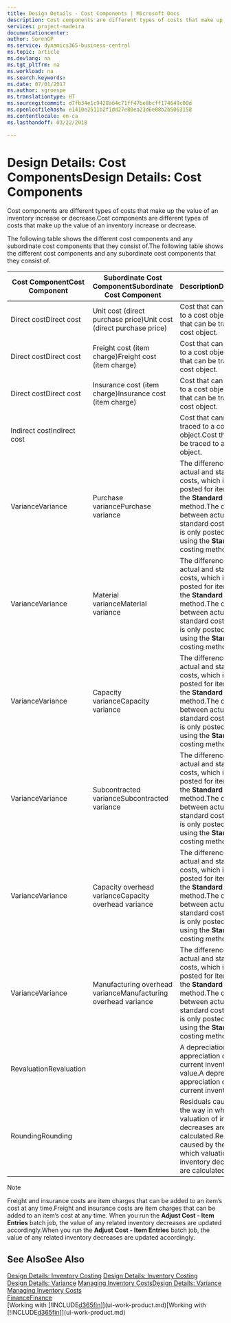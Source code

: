 ```yaml
---
title: Design Details - Cost Components | Microsoft Docs
description: Cost components are different types of costs that make up the value of an inventory increase or decrease.
services: project-madeira
documentationcenter: 
author: SorenGP
ms.service: dynamics365-business-central
ms.topic: article
ms.devlang: na
ms.tgt_pltfrm: na
ms.workload: na
ms.search.keywords: 
ms.date: 07/01/2017
ms.author: sgroespe
ms.translationtype: HT
ms.sourcegitcommit: d7fb34e1c9428a64c71ff47be8bcff174649c00d
ms.openlocfilehash: e1410e2511b2f1dd27e80ea23d6e08b2b5063158
ms.contentlocale: en-ca
ms.lasthandoff: 03/22/2018

---
```

# <a name="design-details-cost-components"></a><span data-ttu-id="9e39d-103">Design Details: Cost Components</span><span class="sxs-lookup"><span data-stu-id="9e39d-103">Design Details: Cost Components</span></span>
<span data-ttu-id="9e39d-104">Cost components are different types of costs that make up the value of an inventory increase or decrease.</span><span class="sxs-lookup"><span data-stu-id="9e39d-104">Cost components are different types of costs that make up the value of an inventory increase or decrease.</span></span>  

 <span data-ttu-id="9e39d-105">The following table shows the different cost components and any subordinate cost components that they consist of.</span><span class="sxs-lookup"><span data-stu-id="9e39d-105">The following table shows the different cost components and any subordinate cost components that they consist of.</span></span>  

|<span data-ttu-id="9e39d-106">Cost Component</span><span class="sxs-lookup"><span data-stu-id="9e39d-106">Cost Component</span></span>|<span data-ttu-id="9e39d-107">Subordinate Cost Component</span><span class="sxs-lookup"><span data-stu-id="9e39d-107">Subordinate Cost Component</span></span>|<span data-ttu-id="9e39d-108">Description</span><span class="sxs-lookup"><span data-stu-id="9e39d-108">Description</span></span>|  
|--------------------|--------------------------------|---------------------------------------|  
|<span data-ttu-id="9e39d-109">Direct cost</span><span class="sxs-lookup"><span data-stu-id="9e39d-109">Direct cost</span></span>|<span data-ttu-id="9e39d-110">Unit cost (direct purchase price)</span><span class="sxs-lookup"><span data-stu-id="9e39d-110">Unit cost (direct purchase price)</span></span>|<span data-ttu-id="9e39d-111">Cost that can be traced to a cost object.</span><span class="sxs-lookup"><span data-stu-id="9e39d-111">Cost that can be traced to a cost object.</span></span>|  
|<span data-ttu-id="9e39d-112">Direct cost</span><span class="sxs-lookup"><span data-stu-id="9e39d-112">Direct cost</span></span>|<span data-ttu-id="9e39d-113">Freight cost (item charge)</span><span class="sxs-lookup"><span data-stu-id="9e39d-113">Freight cost (item charge)</span></span>|<span data-ttu-id="9e39d-114">Cost that can be traced to a cost object.</span><span class="sxs-lookup"><span data-stu-id="9e39d-114">Cost that can be traced to a cost object.</span></span>|  
|<span data-ttu-id="9e39d-115">Direct cost</span><span class="sxs-lookup"><span data-stu-id="9e39d-115">Direct cost</span></span>|<span data-ttu-id="9e39d-116">Insurance cost (item charge)</span><span class="sxs-lookup"><span data-stu-id="9e39d-116">Insurance cost (item charge)</span></span>|<span data-ttu-id="9e39d-117">Cost that can be traced to a cost object.</span><span class="sxs-lookup"><span data-stu-id="9e39d-117">Cost that can be traced to a cost object.</span></span>|  
|<span data-ttu-id="9e39d-118">Indirect cost</span><span class="sxs-lookup"><span data-stu-id="9e39d-118">Indirect cost</span></span>||<span data-ttu-id="9e39d-119">Cost that cannot be traced to a cost object.</span><span class="sxs-lookup"><span data-stu-id="9e39d-119">Cost that cannot be traced to a cost object.</span></span>|  
|<span data-ttu-id="9e39d-120">Variance</span><span class="sxs-lookup"><span data-stu-id="9e39d-120">Variance</span></span>|<span data-ttu-id="9e39d-121">Purchase variance</span><span class="sxs-lookup"><span data-stu-id="9e39d-121">Purchase variance</span></span>|<span data-ttu-id="9e39d-122">The difference between actual and standard costs, which is only posted for items using the **Standard** costing method.</span><span class="sxs-lookup"><span data-stu-id="9e39d-122">The difference between actual and standard costs, which is only posted for items using the **Standard** costing method.</span></span>|  
|<span data-ttu-id="9e39d-123">Variance</span><span class="sxs-lookup"><span data-stu-id="9e39d-123">Variance</span></span>|<span data-ttu-id="9e39d-124">Material variance</span><span class="sxs-lookup"><span data-stu-id="9e39d-124">Material variance</span></span>|<span data-ttu-id="9e39d-125">The difference between actual and standard costs, which is only posted for items using the **Standard** costing method.</span><span class="sxs-lookup"><span data-stu-id="9e39d-125">The difference between actual and standard costs, which is only posted for items using the **Standard** costing method.</span></span>|  
|<span data-ttu-id="9e39d-126">Variance</span><span class="sxs-lookup"><span data-stu-id="9e39d-126">Variance</span></span>|<span data-ttu-id="9e39d-127">Capacity variance</span><span class="sxs-lookup"><span data-stu-id="9e39d-127">Capacity variance</span></span>|<span data-ttu-id="9e39d-128">The difference between actual and standard costs, which is only posted for items using the **Standard** costing method.</span><span class="sxs-lookup"><span data-stu-id="9e39d-128">The difference between actual and standard costs, which is only posted for items using the **Standard** costing method.</span></span>|  
|<span data-ttu-id="9e39d-129">Variance</span><span class="sxs-lookup"><span data-stu-id="9e39d-129">Variance</span></span>|<span data-ttu-id="9e39d-130">Subcontracted variance</span><span class="sxs-lookup"><span data-stu-id="9e39d-130">Subcontracted variance</span></span>|<span data-ttu-id="9e39d-131">The difference between actual and standard costs, which is only posted for items using the **Standard** costing method.</span><span class="sxs-lookup"><span data-stu-id="9e39d-131">The difference between actual and standard costs, which is only posted for items using the **Standard** costing method.</span></span>|  
|<span data-ttu-id="9e39d-132">Variance</span><span class="sxs-lookup"><span data-stu-id="9e39d-132">Variance</span></span>|<span data-ttu-id="9e39d-133">Capacity overhead variance</span><span class="sxs-lookup"><span data-stu-id="9e39d-133">Capacity overhead variance</span></span>|<span data-ttu-id="9e39d-134">The difference between actual and standard costs, which is only posted for items using the **Standard** costing method.</span><span class="sxs-lookup"><span data-stu-id="9e39d-134">The difference between actual and standard costs, which is only posted for items using the **Standard** costing method.</span></span>|  
|<span data-ttu-id="9e39d-135">Variance</span><span class="sxs-lookup"><span data-stu-id="9e39d-135">Variance</span></span>|<span data-ttu-id="9e39d-136">Manufacturing overhead variance</span><span class="sxs-lookup"><span data-stu-id="9e39d-136">Manufacturing overhead variance</span></span>|<span data-ttu-id="9e39d-137">The difference between actual and standard costs, which is only posted for items using the **Standard** costing method.</span><span class="sxs-lookup"><span data-stu-id="9e39d-137">The difference between actual and standard costs, which is only posted for items using the **Standard** costing method.</span></span>|  
|<span data-ttu-id="9e39d-138">Revaluation</span><span class="sxs-lookup"><span data-stu-id="9e39d-138">Revaluation</span></span>||<span data-ttu-id="9e39d-139">A depreciation or appreciation of the current inventory value.</span><span class="sxs-lookup"><span data-stu-id="9e39d-139">A depreciation or appreciation of the current inventory value.</span></span>|  
|<span data-ttu-id="9e39d-140">Rounding</span><span class="sxs-lookup"><span data-stu-id="9e39d-140">Rounding</span></span>||<span data-ttu-id="9e39d-141">Residuals caused by the way in which valuation of inventory decreases are calculated.</span><span class="sxs-lookup"><span data-stu-id="9e39d-141">Residuals caused by the way in which valuation of inventory decreases are calculated.</span></span>|  

> [!NOTE]  
>  <span data-ttu-id="9e39d-142">Freight and insurance costs are item charges that can be added to an item’s cost at any time.</span><span class="sxs-lookup"><span data-stu-id="9e39d-142">Freight and insurance costs are item charges that can be added to an item’s cost at any time.</span></span> <span data-ttu-id="9e39d-143">When you run the **Adjust Cost - Item Entries** batch job, the value of any related inventory decreases are updated accordingly.</span><span class="sxs-lookup"><span data-stu-id="9e39d-143">When you run the **Adjust Cost - Item Entries** batch job, the value of any related inventory decreases are updated accordingly.</span></span>  

## <a name="see-also"></a><span data-ttu-id="9e39d-144">See Also</span><span class="sxs-lookup"><span data-stu-id="9e39d-144">See Also</span></span>  
 <span data-ttu-id="9e39d-145">[Design Details: Inventory Costing](design-details-inventory-costing.md) </span><span class="sxs-lookup"><span data-stu-id="9e39d-145">[Design Details: Inventory Costing](design-details-inventory-costing.md) </span></span>  
 <span data-ttu-id="9e39d-146">[Design Details: Variance](design-details-variance.md) [Managing Inventory Costs](finance-manage-inventory-costs.md)</span><span class="sxs-lookup"><span data-stu-id="9e39d-146">[Design Details: Variance](design-details-variance.md) [Managing Inventory Costs](finance-manage-inventory-costs.md)</span></span>  
 [<span data-ttu-id="9e39d-147">Finance</span><span class="sxs-lookup"><span data-stu-id="9e39d-147">Finance</span></span>](finance.md)  
 <span data-ttu-id="9e39d-148">[Working with [!INCLUDE[d365fin](includes/d365fin_md.md)]](ui-work-product.md)</span><span class="sxs-lookup"><span data-stu-id="9e39d-148">[Working with [!INCLUDE[d365fin](includes/d365fin_md.md)]](ui-work-product.md)</span></span>  

